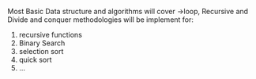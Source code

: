Most Basic Data structure and algorithms will cover
->loop, Recursive and Divide and conquer methodologies will be implement for:
1. recursive functions
2. Binary Search
3. selection sort
4. quick sort
5. ...
